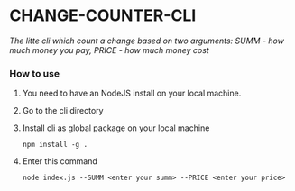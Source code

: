 # CHANGE-COUNTER-CLI
*The litte cli which count a change based on two arguments: SUMM - how much money you pay, PRICE - how much money cost*

### How to use

1.  You need to have an NodeJS install on your local machine.

2. Go to the cli directory

3. Install cli as global package on your local machine

    ```npm install -g .```

4. Enter this command

    ```node index.js --SUMM <enter your summ> --PRICE <enter your price>```

